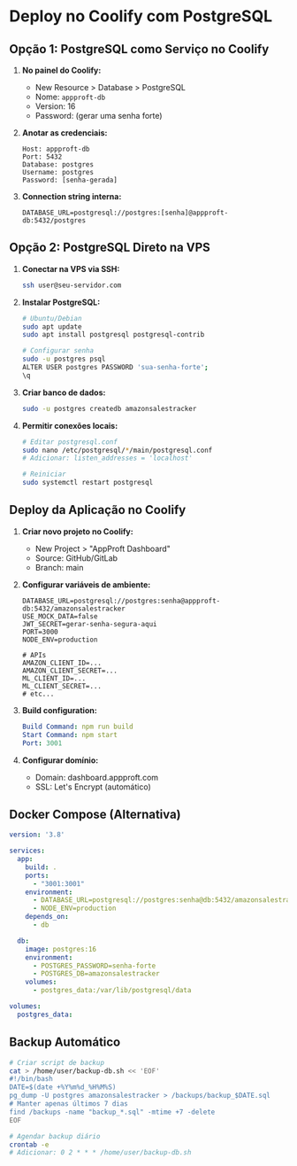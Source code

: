 # Deploy no Coolify com PostgreSQL

## Opção 1: PostgreSQL como Serviço no Coolify

1. **No painel do Coolify:**
   - New Resource > Database > PostgreSQL
   - Nome: `appproft-db`
   - Version: 16
   - Password: (gerar uma senha forte)

2. **Anotar as credenciais:**
   ```
   Host: appproft-db
   Port: 5432
   Database: postgres
   Username: postgres
   Password: [senha-gerada]
   ```

3. **Connection string interna:**
   ```
   DATABASE_URL=postgresql://postgres:[senha]@appproft-db:5432/postgres
   ```

## Opção 2: PostgreSQL Direto na VPS

1. **Conectar na VPS via SSH:**
   ```bash
   ssh user@seu-servidor.com
   ```

2. **Instalar PostgreSQL:**
   ```bash
   # Ubuntu/Debian
   sudo apt update
   sudo apt install postgresql postgresql-contrib

   # Configurar senha
   sudo -u postgres psql
   ALTER USER postgres PASSWORD 'sua-senha-forte';
   \q
   ```

3. **Criar banco de dados:**
   ```bash
   sudo -u postgres createdb amazonsalestracker
   ```

4. **Permitir conexões locais:**
   ```bash
   # Editar postgresql.conf
   sudo nano /etc/postgresql/*/main/postgresql.conf
   # Adicionar: listen_addresses = 'localhost'

   # Reiniciar
   sudo systemctl restart postgresql
   ```

## Deploy da Aplicação no Coolify

1. **Criar novo projeto no Coolify:**
   - New Project > "AppProft Dashboard"
   - Source: GitHub/GitLab
   - Branch: main

2. **Configurar variáveis de ambiente:**
   ```env
   DATABASE_URL=postgresql://postgres:senha@appproft-db:5432/amazonsalestracker
   USE_MOCK_DATA=false
   JWT_SECRET=gerar-senha-segura-aqui
   PORT=3000
   NODE_ENV=production
   
   # APIs
   AMAZON_CLIENT_ID=...
   AMAZON_CLIENT_SECRET=...
   ML_CLIENT_ID=...
   ML_CLIENT_SECRET=...
   # etc...
   ```

3. **Build configuration:**
   ```yaml
   Build Command: npm run build
   Start Command: npm start
   Port: 3001
   ```

4. **Configurar domínio:**
   - Domain: dashboard.appproft.com
   - SSL: Let's Encrypt (automático)

## Docker Compose (Alternativa)

```yaml
version: '3.8'

services:
  app:
    build: .
    ports:
      - "3001:3001"
    environment:
      - DATABASE_URL=postgresql://postgres:senha@db:5432/amazonsalestracker
      - NODE_ENV=production
    depends_on:
      - db

  db:
    image: postgres:16
    environment:
      - POSTGRES_PASSWORD=senha-forte
      - POSTGRES_DB=amazonsalestracker
    volumes:
      - postgres_data:/var/lib/postgresql/data

volumes:
  postgres_data:
```

## Backup Automático

```bash
# Criar script de backup
cat > /home/user/backup-db.sh << 'EOF'
#!/bin/bash
DATE=$(date +%Y%m%d_%H%M%S)
pg_dump -U postgres amazonsalestracker > /backups/backup_$DATE.sql
# Manter apenas últimos 7 dias
find /backups -name "backup_*.sql" -mtime +7 -delete
EOF

# Agendar backup diário
crontab -e
# Adicionar: 0 2 * * * /home/user/backup-db.sh
```